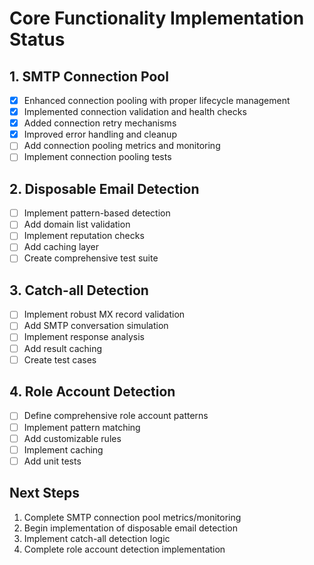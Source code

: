 # Core Functionality Implementation Status

## 1. SMTP Connection Pool
- [x] Enhanced connection pooling with proper lifecycle management
- [x] Implemented connection validation and health checks
- [x] Added connection retry mechanisms
- [x] Improved error handling and cleanup
- [ ] Add connection pooling metrics and monitoring
- [ ] Implement connection pooling tests

## 2. Disposable Email Detection
- [ ] Implement pattern-based detection
- [ ] Add domain list validation
- [ ] Implement reputation checks
- [ ] Add caching layer
- [ ] Create comprehensive test suite

## 3. Catch-all Detection
- [ ] Implement robust MX record validation
- [ ] Add SMTP conversation simulation
- [ ] Implement response analysis
- [ ] Add result caching
- [ ] Create test cases

## 4. Role Account Detection
- [ ] Define comprehensive role account patterns
- [ ] Implement pattern matching
- [ ] Add customizable rules
- [ ] Implement caching
- [ ] Add unit tests

## Next Steps
1. Complete SMTP connection pool metrics/monitoring
2. Begin implementation of disposable email detection
3. Implement catch-all detection logic
4. Complete role account detection implementation